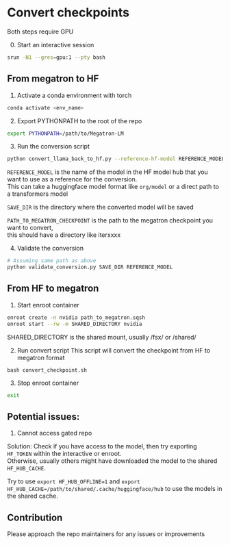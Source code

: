 # Convert checkpoints

Both steps require GPU

0. Start an interactive session
```bash
srun -N1 --gres=gpu:1 --pty bash
```

## From megatron to HF

1. Activate a conda environment with torch
```bash
conda activate <env_name>
```
2. Export PYTHONPATH to the root of the repo
```bash
export PYTHONPATH=/path/to/Megatron-LM
```
3. Run the conversion script
```bash
python convert_llama_back_to_hf.py --reference-hf-model REFERENCE_MODEL --save-path SAVE_DIR PATH_TO_MEGATRON_CHECKPOINT
```
`REFERENCE_MODEL` is the name of the model in the HF model hub that you want to use as a reference for the conversion.  
This can take a huggingface model format like `org/model` or a direct path to a transformers model

`SAVE_DIR` is the directory where the converted model will be saved  

`PATH_TO_MEGATRON_CHECKPOINT` is the path to the megatron checkpoint you want to convert,  
this should have a directory like iterxxxx

4. Validate the conversion

```bash
# Assuming same path as above 
python validate_conversion.py SAVE_DIR REFERENCE_MODEL
```

## From HF to megatron

1. Start enroot container
```bash
enroot create -n nvidia path_to_megatron.sqsh
enroot start --rw -m SHARED_DIRECTORY nvidia
```
SHARED_DIRECTORY is the shared mount, usually /fsx/ or /shared/

2. Run convert script
This script will convert the checkpoint from HF to megatron format
```
bash convert_checkpoint.sh
```

3. Stop enroot container
```bash
exit
```

## Potential issues:
1. Cannot access gated repo

Solution: Check if you have access to the model, then try exporting `HF_TOKEN` within the interactive or enroot.  
Otherwise, usually others might have downloaded the model to the shared `HF_HUB_CACHE`. 

Try to use `export HF_HUB_OFFLINE=1` and `export HF_HUB_CACHE=/path/to/shared/.cache/huggingface/hub` to use the models in the shared cache.

## Contribution

Please approach the repo maintainers for any issues or improvements